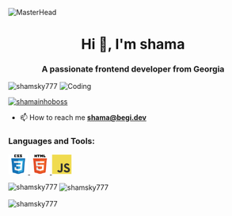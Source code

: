 ![MasterHead](https://i.pinimg.com/originals/87/f3/f1/87f3f1425b217691da645e97dbb50d55.gif)
<h1 align="center">Hi 👋, I'm shama</h1>
<h3 align="center">A passionate frontend developer from Georgia</h3>
<img align="right" alt="Coding" width="400" src="https://media.tenor.com/GfSX-u7VGM4AAAAM/coding.gif">

<p align="left"> <img src="https://komarev.com/ghpvc/?username=shamsky777&label=Profile%20views&color=0e75b6&style=flat" alt="shamsky777" /> </p>

<p align="left"> <a href="https://twitter.com/shamainhoboss" target="blank"><img src="https://img.shields.io/twitter/follow/shamainhoboss?logo=twitter&style=for-the-badge" alt="shamainhoboss" /></a> </p>

- 📫 How to reach me **shama@begi.dev**

<h3 align="left">Languages and Tools:</h3>
<p align="left"> <a href="https://www.w3schools.com/css/" target="_blank" rel="noreferrer"> <img src="https://raw.githubusercontent.com/devicons/devicon/master/icons/css3/css3-original-wordmark.svg" alt="css3" width="40" height="40"/> </a> <a href="https://www.w3.org/html/" target="_blank" rel="noreferrer"> <img src="https://raw.githubusercontent.com/devicons/devicon/master/icons/html5/html5-original-wordmark.svg" alt="html5" width="40" height="40"/> </a> <a href="https://developer.mozilla.org/en-US/docs/Web/JavaScript" target="_blank" rel="noreferrer"> <img src="https://raw.githubusercontent.com/devicons/devicon/master/icons/javascript/javascript-original.svg" alt="javascript" width="40" height="40"/> </a> </p>


<p><img align="left" src="https://github-readme-stats.vercel.app/api/top-langs?username=shamsky777&show_icons=true&locale=en&layout=compact" alt="shamsky777" /></p>

<p>&nbsp;<img align="center" src="https://github-readme-stats.vercel.app/api?username=shamsky777&show_icons=true&locale=en" alt="shamsky777" /></p>

<p><img align="center" src="https://github-readme-streak-stats.herokuapp.com/?user=shamsky777&" alt="shamsky777" /></p>
